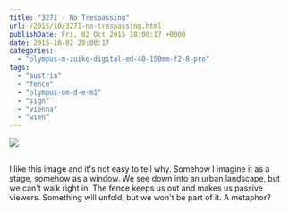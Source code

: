 ```yaml
---
title: "3271 - No Trespassing"
url: /2015/10/3271-no-trespassing.html
publishDate: Fri, 02 Oct 2015 18:00:17 +0000
date: 2015-10-02 20:00:17
categories: 
  - "olympus-m-zuiko-digital-ed-40-150mm-f2-8-pro"
tags: 
  - "austria"
  - "fence"
  - "olympus-om-d-e-m1"
  - "sign"
  - "vienna"
  - "wien"
---
```

<div class="container">
<div class="center"><a target="_blank" href="https://d25zfm9zpd7gm5.cloudfront.net/1200x1200/2015/20150812_074310_lr.jpg"><img class="webfeedsFeaturedVisual" src="https://d25zfm9zpd7gm5.cloudfront.net/0600x0600/2015/20150812_074310_lr.jpg" /></a></div>
</div>
<br />

I like this image and it's not easy to tell why. Somehow I imagine it as a stage, somehow as a window. We see down into an urban landscape, but we can't walk right in. The fence keeps us out and makes us passive viewers. Something will unfold, but we won't be part of it. A metaphor?
